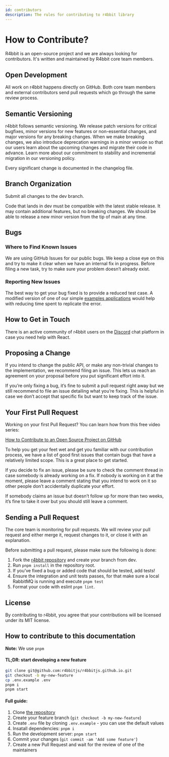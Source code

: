 ```yaml
---
id: contributors
description: The rules for contributing to r4bbit library
---
```


# How to Contribute?

R4bbit is an open-source project and we are always looking for contributors. It's written and maintained by R4bbit core team members.

## Open Development

All work on r4bbit happens directly on GitHub. Both core team members and external contributors send pull requests which go through the same review process.

## Semantic Versioning

r4bbit follows semantic versioning. We release patch versions for critical bugfixes, minor versions for new features or non-essential changes, and major versions for any breaking changes. When we make breaking changes, we also introduce deprecation warnings in a minor version so that our users learn about the upcoming changes and migrate their code in advance. Learn more about our commitment to stability and incremental migration in our versioning policy.

Every significant change is documented in the changelog file.

## Branch Organization

Submit all changes to the dev branch.

Code that lands in dev must be compatible with the latest stable release. It may contain additional features, but no breaking changes. We should be able to release a new minor version from the tip of main at any time.

## Bugs

### Where to Find Known Issues

We are using GitHub Issues for our public bugs. We keep a close eye on this and try to make it clear when we have an internal fix in progress. Before filing a new task, try to make sure your problem doesn’t already exist.

### Reporting New Issues

The best way to get your bug fixed is to provide a reduced test case. A modified version of one of our simple [examples applications](https://github.com/r4bbitjs/r4bbitjs/tree/dev/examples) would help with reducing time spent to replicate the error.

## How to Get in Touch

There is an active community of r4bbit users on the [Discord](https://discord.gg/cZUhj8Mx) chat platform in case you need help with React.

## Proposing a Change

If you intend to change the public API, or make any non-trivial changes to the implementation, we recommend filing an issue. This lets us reach an agreement on your proposal before you put significant effort into it.

If you’re only fixing a bug, it’s fine to submit a pull request right away but we still recommend to file an issue detailing what you’re fixing. This is helpful in case we don’t accept that specific fix but want to keep track of the issue.

## Your First Pull Request

Working on your first Pull Request? You can learn how from this free video series:

[How to Contribute to an Open Source Project on GitHub](https://egghead.io/courses/how-to-contribute-to-an-open-source-project-on-github)

To help you get your feet wet and get you familiar with our contribution process, we have a list of good first issues that contain bugs that have a relatively limited scope. This is a great place to get started.

If you decide to fix an issue, please be sure to check the comment thread in case somebody is already working on a fix. If nobody is working on it at the moment, please leave a comment stating that you intend to work on it so other people don’t accidentally duplicate your effort.

If somebody claims an issue but doesn’t follow up for more than two weeks, it’s fine to take it over but you should still leave a comment.

## Sending a Pull Request

The core team is monitoring for pull requests. We will review your pull request and either merge it, request changes to it, or close it with an explanation.

Before submitting a pull request, please make sure the following is done:

1. Fork the [r4bbit repository](https://github.com/r4bbitjs/r4bbitjs) and create your branch from dev.
2. Run `pnpm install` in the repository root.
3. If you’ve fixed a bug or added code that should be tested, add tests!
4. Ensure the integration and unit tests passes, for that make sure a local RabbitMQ is running and execute `pnpm test`
5. Format your code with eslint `pnpm lint`.

## License

By contributing to r4bbit, you agree that your contributions will be licensed under its MIT license.

## How to contribute to this documentation

**Note:** We use `pnpm`

#### TL;DR: start developing a new feature

```sh
git clone git@github.com:r4bbitjs/r4bbitjs.github.io.git
git checkout -b my-new-feature
cp .env.example .env
pnpm i
pnpm start
```

#### Full guide:

1. Clone [the repository](https://github.com/r4bbitjs/r4bbitjs.github.io)
2. Create your feature branch (`git checkout -b my-new-feature`)
3. Create `.env` file by cloning `.env.example` - you can use the default values
4. Insatall dependencies: `pnpm i`
5. Run the development server: `pnpm start`
6. Commit your changes (`git commit -am 'Add some feature'`)
7. Create a new Pull Request and wait for the review of one of the maintainers
